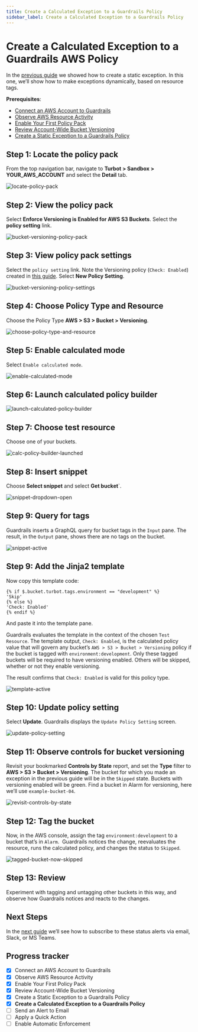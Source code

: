 ```yaml
---
title: Create a Calculated Exception to a Guardrails Policy
sidebar_label: Create a Calculated Exception to a Guardrails Policy
---
```



# Create a Calculated Exception to a Guardrails AWS Policy

In the [previous guide](guardrails/docs/getting-started/getting-started-aws/create_static_exception) we showed how to create a static exception. In this one, we’ll show how to make exceptions dynamically, based on resource tags.

**Prerequisites**:   
  
- [Connect an AWS Account to Guardrails](/guardrails/docs/getting-started/getting-started-aws/connect-an-account/)
- [Observe AWS Resource Activity](/guardrails/docs/getting-started/getting-started-aws/observe-aws-activity/)
- [Enable Your First Policy Pack](/guardrails/docs/getting-started/getting-started-aws/enable-policy-pack/)
- [Review Account-Wide Bucket Versioning](/guardrails/docs/getting-started/getting-started-aws/review-account-wide/)
- [Create a Static Exception to a Guardrails Policy](/guardrails/docs/getting-started/getting-started-aws/create-static-exception/)


## Step 1: Locate the policy pack

From the top navigation bar, navigate to **Turbot > Sandbox > YOUR_AWS_ACCOUNT** and select the **Detail** tab.

<p><img alt="locate-policy-pack" src="/images/docs/guardrails/getting-started/getting-started-aws/create-calculated-exception/locate-policy-pack.png"/></p>

## Step 2: View the policy pack

  
Select **Enforce Versioning is Enabled for AWS S3 Buckets**. Select the **policy setting** link.

<p><img alt="bucket-versioning-policy-pack" src="/images/docs/guardrails/getting-started/getting-started-aws/create-calculated-exception/bucket-versioning-policy-pack.png"/></p>

## Step 3: View policy pack settings

Select the `policy setting` link. Note the Versioning policy (`Check: Enabled`) created in [this guide](/guardrails/docs/getting-started/getting-started-aws/enable-policy-pack). Select **New Policy Setting**.

<p><img alt="bucket-versioning-policy-settings" src="/images/docs/guardrails/getting-started/getting-started-aws/create-calculated-exception/bucket-versioning-policy-settings.png"/></p>

## Step 4: Choose Policy Type and Resource

Choose the Policy Type **AWS > S3 > Bucket > Versioning**.

<p><img alt="choose-policy-type-and-resource" src="/images/docs/guardrails/getting-started/getting-started-aws/create-calculated-exception/choose-policy-type-and-resource.png"/></p>

## Step 5: Enable calculated mode

Select `Enable calculated mode`.

<p><img alt="enable-calculated-mode" src="/images/docs/guardrails/getting-started/getting-started-aws/create-calculated-exception/enable-calculated-mode.png"/></p>

## Step 6: Launch calculated policy builder

<p><img alt="launch-calculated-policy-builder" src="/images/docs/guardrails/getting-started/getting-started-aws/create-calculated-exception/launch-calculated-policy-builder.png"/></p>

## Step 7: Choose test resource

Choose one of your buckets.

<p><img alt="calc-policy-builder-launched" src="/images/docs/guardrails/getting-started/getting-started-aws/create-calculated-exception/calc-policy-builder-launched.png"/></p>

## Step 8: Insert snippet

Choose **Select snippet** and select **Get bucket**`.

<p><img alt="snippet-dropdown-open" src="/images/docs/guardrails/getting-started/getting-started-aws/create-calculated-exception/snippet-dropdown-open.png"/></p>

## Step 9: Query for tags

Guardrails inserts a GraphQL query for bucket tags in the `Input` pane. The result, in the `Output` pane, shows there are no tags on the bucket.

<p><img alt="snippet-active" src="/images/docs/guardrails/getting-started/getting-started-aws/create-calculated-exception/snippet-active.png"/></p>

## Step 9: Add the Jinja2 template

  
Now copy this template code:  
  
```nunjucks
{% if $.bucket.turbot.tags.environment == "development" %}
'Skip'
{% else %}
'Check: Enabled'
{% endif %}
```

And paste it into the template pane.

  
Guardrails evaluates the template in the context of the chosen `Test Resource`. The template output, `Check: Enabled`, is the calculated policy value that will govern any bucket’s `AWS > S3 > Bucket > Versioning` policy if the bucket is tagged with `environment:development`. Only these tagged buckets will be required to have versioning enabled. Others will be skipped, whether or not they enable versioning.  
  
The result confirms that `Check: Enabled` is valid for this policy type.  

<p><img alt="template-active" src="/images/docs/guardrails/getting-started/getting-started-aws/create-calculated-exception/template-active.png"/></p>

## Step 10: Update policy setting

  
Select **Update**. Guardrails displays the `Update Policy Setting` screen.  

<p><img alt="update-policy-setting" src="/images/docs/guardrails/getting-started/getting-started-aws/create-calculated-exception/update-policy-setting.png"/></p>

## Step 11: Observe controls for bucket versioning

Revisit your bookmarked **Controls by State** report, and set the **Type** filter to **AWS > S3 > Bucket > Versioning**. The bucket for which you made an exception in the previous guide will be in the `Skipped` state. Buckets with versioning enabled will be green. Find a bucket in Alarm for versioning, here we’ll use `example-bucket-04`.

<p><img alt="revisit-controls-by-state" src="/images/docs/guardrails/getting-started/getting-started-aws/create-calculated-exception/revisit-controls-by-state.png"/></p>

## Step 12: Tag the bucket

Now, in the AWS console, assign the tag `environment:development` to a bucket that’s in `Alarm`.  Guardrails notices the change, reevaluates the resource, runs the calculated policy, and changes the status to `Skipped`.

<p><img alt="tagged-bucket-now-skipped" src="/images/docs/guardrails/getting-started/getting-started-aws/create-calculated-exception/tagged-bucket-now-skipped.png"/></p>

## Step 13: Review

Experiment with tagging and untagging other buckets in this way, and observe how Guardrails notices and reacts to the changes. 

## Next Steps

In the [next guide](/guardrails/docs/getting-started/getting-started-aws/send-alert-to-email) we’ll see how to subscribe to these status alerts via email, Slack, or MS Teams. 

  



## Progress tracker

- [x] Connect an AWS Account to Guardrails
- [x] Observe AWS Resource Activity
- [x] Enable Your First Policy Pack
- [x] Review Account-Wide Bucket Versioning
- [x] Create a Static Exception to a Guardrails Policy
- [x] **Create a Calculated Exception to a Guardrails Policy**
- [ ] Send an Alert to Email
- [ ] Apply a Quick Action
- [ ] Enable Automatic Enforcement
